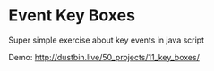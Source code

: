 # Event Key Boxes

Super simple exercise about key events in java script

Demo: http://dustbin.live/50_projects/11_key_boxes/
